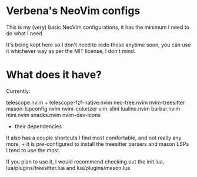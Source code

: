 # Verbena's NeoVim configs

This is my (very) basic NeoVim configurations, it has the minimum I need to do what I need

It's being kept here so I don't need to redo these anytime soon, you can use it whichever way as per the MIT license, I don't mind.

# What does it have?

Currently:

telescope.nvim + telescope-fzf-native.nvim
neo-tree.nvim
nvim-treesitter
mason-lspconfig.nvim
nvim-colorizer
vim-slint
lualine.nvim
barbar.nvim
mini.nvim
snacks.nvim
nvim-dev-icons

+ their dependencies

It also has a couple shortcuts I find most comfortable, and not really any more, + it is pre-configured to install the treesitter parsers and mason LSPs I tend to use the most.

If you plan to use it, I would recommend checking out the init.lua, lua/plugins/treesitter.lua and lua/plugins/mason.lua
